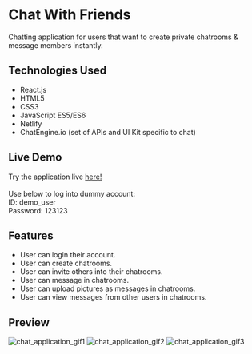 # Chat With Friends

Chatting application for users that want to create private chatrooms & message members instantly. 

## Technologies Used

- React.js
- HTML5
- CSS3
- JavaScript ES5/ES6
- Netlify
- ChatEngine.io (set of APIs and UI Kit specific to chat)

## Live Demo

Try the application live [here!](https://chat-with-friends-park.netlify.app/) <br /> <br />
Use below to log into dummy account: <br /> 
ID: demo_user <br />
Password: 123123 <br />


## Features

- User can login their account.
- User can create chatrooms.
- User can invite others into their chatrooms.
- User can message in chatrooms. 
- User can upload pictures as messages in chatrooms. 
- User can view messages from other users in chatrooms.

## Preview

![chat_application_gif1](https://user-images.githubusercontent.com/69396309/182212743-a65f3e98-54ba-4f1c-8eed-a82434f75f3c.gif)
![chat_application_gif2](https://user-images.githubusercontent.com/69396309/182213445-5bf223ff-2154-4989-b329-fb7912ad5180.gif)
![chat_application_gif3](https://user-images.githubusercontent.com/69396309/182214100-43291829-850f-43cc-b26e-7030bcc6feb2.gif)
